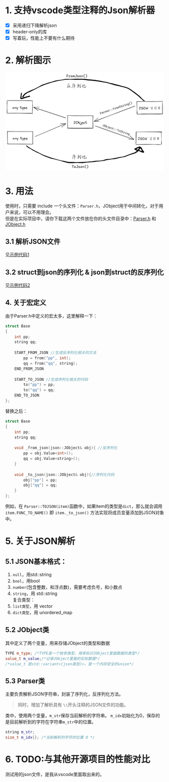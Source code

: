 # 1. 支持vscode类型注释的Json解析器

- [x] 采用递归下降解析json
- [x] header-only的库
- [x] 写着玩，性能上不要有什么期待

# 2. 解析图示

![示例.svg](images/exp.png)

# 3. 用法

使用时，只需要 include 一个头文件：`Parser.h`，JObject用于中间转化，对于用户来说，可以不用理会。  
但是在实际项目中，请你下载这两个文件放在你的头文件目录中：[Parser.h](./include/Parser.h)
和 [JObject.h](./include/JObject.h)

## 3.1 解析JSON文件

见[示例代码1](./src/test_Json_Parser.cpp)

## 3.2 struct到json的序列化 & json到struct的反序列化

见[示例代码2](./src/test_serialize.cpp)
## 4. 关于宏定义
由于Parser.h中定义的宏太多，这里解释一下：
```cpp
struct Base
{
    int pp;
    string qq;

    START_FROM_JSON //生成反序列化相关的方法
        pp = from("pp", int);
        qq = from("qq", string);
    END_FROM_JSON

    START_TO_JSON //生成序列化相关的代码
        to("pp") = pp;
        to("qq") = qq;
    END_TO_JSON
};
```
替换之后：
```cpp
struct Base
{
    int pp;
    string qq;

    void _from_json(json::JObject& obj){ //反序列化
        pp = obj.Value<int>();
        qq = obj.Value<string>();
    }
    
    void _to_json(json::JObject& obj){//序列化代码
        obj["pp"] = pp;
        obj["qq"] = qq;
    }
};
```
例如，在 `Parser::TOJSON(item)`函数中，如果item的类型是`dict`，那么就会调用 `item.FUNC_TO_NAME()`
即 `item._to_json()` 方法实现将成员变量添加到JSON对象中。
# 5. 关于JSON解析
## 5.1 JSON基本格式：
1. `null`，用std::string
2. `bool`，用bool
3. `number`(包含整数，和浮点数)，需要考虑负号，和小数点
4. `string`，用 std::string  
复合类型：
5. `list类型`，用 vector<JObject>
6. `dict类型`，用 unordered_map<JObject>  
## 5.2 JObject类
其中定义了两个变量，用来存储JObject的类型和数据
```cpp
TYPE m_type; /*TYPE是一个枚举类型，用来标识JObject里面数据的类型*/
value_t m_value;/*记录JObject里面的实际数据*/
/*value_t 是std::variant<(json类型)>，是一个内存安全的union*/
```
## 5.3 Parser类
主要负责解析JSON字符串，封装了序列化，反序列化方法。  
> 同时，增加了解析具有 `\\`开头注释的JSON文件的功能。

类中，使用两个变量，`m_str`保存当前解析的字符串。 `m_idx`初始化为0，保存的是目前解析到的字符在字符串`m_str`中的位置。
```cpp
string m_str;
size_t m_idx{}; /*当前解析的字符的位置 0 */
```
# 6. TODO:与其他开源项目的性能对比
测试用的json文件，是我从vscode里面取出来的。